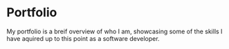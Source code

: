 # Portfolio
My portfolio is a breif overview of who I am, showcasing some of the skills I have aquired up to this point as a software developer.
